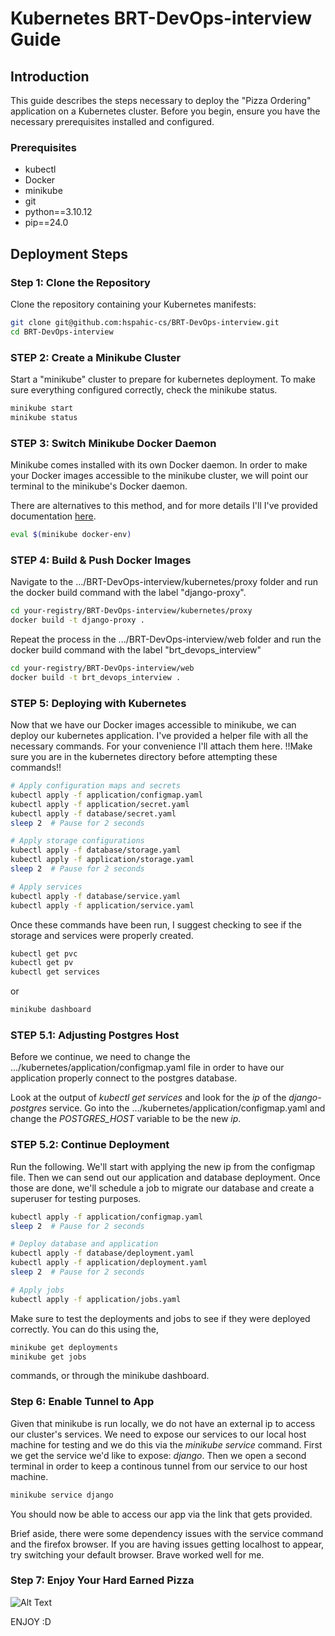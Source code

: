 # Kubernetes BRT-DevOps-interview Guide

## Introduction

This guide describes the steps necessary to deploy the "Pizza Ordering" application on a Kubernetes cluster. Before you begin, ensure you have the necessary prerequisites installed and configured.

### Prerequisites

- kubectl 
- Docker
- minikube
- git
- python==3.10.12
- pip==24.0

## Deployment Steps

### Step 1: Clone the Repository

Clone the repository containing your Kubernetes manifests:

```bash
git clone git@github.com:hspahic-cs/BRT-DevOps-interview.git
cd BRT-DevOps-interview
```

### STEP 2: Create a Minikube Cluster

Start a "minikube" cluster to prepare for kubernetes deployment. To make
sure everything configured correctly, check the minikube status.

```bash
minikube start
minikube status
```

### STEP 3: Switch Minikube Docker Daemon

Minikube comes installed with its own Docker daemon. In order to make your
Docker images accessible to the minikube cluster, we will point our terminal
to the minikube's Docker daemon. 

There are alternatives to this method, and for more details I'll I've provided
documentation [here](https://minikube.sigs.k8s.io/docs/handbook/pushing/).

```bash
eval $(minikube docker-env)
```

### STEP 4: Build & Push Docker Images

Navigate to the .../BRT-DevOps-interview/kubernetes/proxy folder and run the docker build
command with the label "django-proxy".

```bash
cd your-registry/BRT-DevOps-interview/kubernetes/proxy
docker build -t django-proxy .
```

Repeat the process in the .../BRT-DevOps-interview/web folder and run the docker build
command with the label "brt_devops_interview"

```bash
cd your-registry/BRT-DevOps-interview/web
docker build -t brt_devops_interview .
```

### STEP 5: Deploying with Kubernetes 

Now that we have our Docker images accessible to minikube, we can deploy our kubernetes application.
I've provided a helper file with all the necessary commands. For your convenience I'll attach them here.
!!Make sure you are in the kubernetes directory before attempting these commands!!

``` bash
# Apply configuration maps and secrets
kubectl apply -f application/configmap.yaml
kubectl apply -f application/secret.yaml
kubectl apply -f database/secret.yaml
sleep 2  # Pause for 2 seconds

# Apply storage configurations
kubectl apply -f database/storage.yaml
kubectl apply -f application/storage.yaml
sleep 2  # Pause for 2 seconds

# Apply services
kubectl apply -f database/service.yaml
kubectl apply -f application/service.yaml
```

Once these commands have been run, I suggest checking to see if the storage and services were properly created. 

``` bash
kubectl get pvc
kubectl get pv
kubectl get services
```

or 

```bash
minikube dashboard
```

### STEP 5.1: Adjusting Postgres Host

Before we continue, we need to change the .../kubernetes/application/configmap.yaml file in order to have our application
properly connect to the postgres database. 

Look at the output of *kubectl get services* and look for the *ip* of the *django-postgres* service.
Go into the .../kubernetes/application/configmap.yaml and change the *POSTGRES_HOST* variable to be
the new *ip*.

### STEP 5.2: Continue Deployment

Run the following. We'll start with applying the new ip from the configmap file. Then we can send out
our application and database deployment. Once those are done, we'll schedule a job to migrate our database
and create a superuser for testing purposes.

```bash
kubectl apply -f application/configmap.yaml
sleep 2  # Pause for 2 seconds

# Deploy database and application
kubectl apply -f database/deployment.yaml
kubectl apply -f application/deployment.yaml
sleep 2  # Pause for 2 seconds

# Apply jobs
kubectl apply -f application/jobs.yaml
```

Make sure to test the deployments and jobs to see if they were deployed correctly. You can do this using the, 
```bash
minikube get deployments
minikube get jobs
``` 
commands, or through the minikube dashboard.

### Step 6: Enable Tunnel to App

Given that minikube is run locally, we do not have an external ip to access our cluster's services. We need to 
expose our services to our local host machine for testing and we do this via the *minikube service* command. 
First we get the service we'd like to expose: *django*. Then we open a second terminal in order to keep a continous
tunnel from our service to our host machine.

```bash 
minikube service django
```

You should now be able to access our app via the link that gets provided. 

Brief aside, there were some dependency issues with the service command and the firefox browser. If you are having
issues getting localhost to appear, try switching your default browser. Brave worked well for me.

### Step 7: Enjoy Your Hard Earned Pizza
![Alt Text](https://media.giphy.com/media/v1.Y2lkPTc5MGI3NjExNnU1azlvZHZiZWZxNjgxaDRva3FrcHRscW10bWo5ZjN1cDUxd3pleCZlcD12MV9pbnRlcm5hbF9naWZfYnlfaWQmY3Q9Zw/tIQxZUG8NjarN8AGVK/giphy.gif)

ENJOY :D
